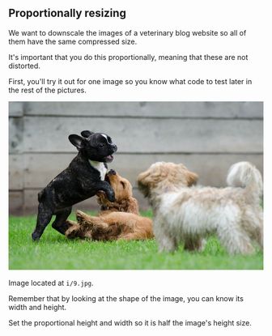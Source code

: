 ## Proportionally resizing

We want to downscale the images of a veterinary blog website so all of them have the same compressed size.

It's important that you do this proportionally, meaning that these are not distorted.

First, you'll try it out for one image so you know what code to test later in the rest of the pictures.

![dogs](i/9.jpg)

Image located at `i/9.jpg`.

<!-- The image preloaded as `dogs_banner`. -->

Remember that by looking at the shape of the image, you can know its width and height.

Set the proportional height and width so it is half the image's height size.
<!-- 
### Instructions

- Import the module and function to resize.

- Resize using the calculated proportional height and width.
 -->